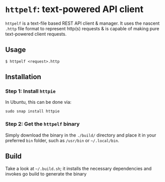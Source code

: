 # `httpelf`: text-powered API client

`httpelf` is a text-file based REST API client & manager. It uses
the nascent `.http` file format to represent http(s) requests &
is capable of making pure text-powered client requests.

## Usage

```
$ httpelf <request>.http
```

## Installation

### Step 1: Install `httpie`

In Ubuntu, this can be done via:

```
sudo snap install httpie
```

### Step 2: Get the `httpelf` binary

Simply download the binary in the `./build/` directory and place it 
in your preferred `bin` folder, such as `/usr/bin` or `~/.local/bin`.

## Build

Take a look at `~/.build.sh`; it installs the necessary dependencies
and invokes go build to generate the binary